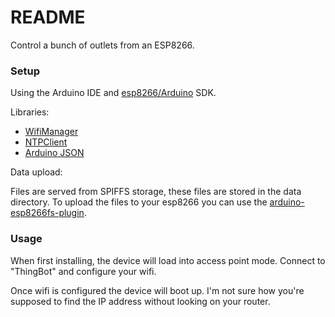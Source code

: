 # README #

Control a bunch of outlets from an ESP8266.

### Setup ###

Using the Arduino IDE and [esp8266/Arduino](https://github.com/esp8266/Arduino) SDK.

Libraries:

* [WifiManager](https://github.com/tzapu/WiFiManager)
* [NTPClient](https://github.com/arduino-libraries/NTPClient)
* [Arduino JSON](https://github.com/bblanchon/ArduinoJson)

Data upload:

Files are served from SPIFFS storage, these files are stored in the data directory. To upload the files to your esp8266 you can use the [arduino-esp8266fs-plugin](https://github.com/esp8266/arduino-esp8266fs-plugin).

### Usage ###

When first installing, the device will load into access point mode. Connect to "ThingBot" and configure your wifi.

Once wifi is configured the device will boot up. I'm not sure how you're supposed to find the IP address without looking on your router.